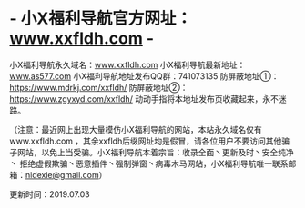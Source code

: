 # - 小X福利导航官方网址：www.xxfldh.com -

小X福利导航永久域名：www.xxfldh.com
小X福利导航最新地址：www.as577.com
小X福利导航地址发布QQ群：741073135
防屏蔽地址①：https://www.mdrkj.com/xxfldh/
防屏蔽地址②：https://www.zgyxyd.com/xxfldh/
动动手指将本地址发布页收藏起来，永不迷路。  

（注意：最近网上出现大量模仿小X福利导航的网站，本站永久域名仅有www.xxfldh.com ，其余xxfldh后缀网址均是假冒，请各位用户不要访问其他骗子网站，以免上当受骗。小X福利导航本着宗旨：收录全面丶更新及时丶安全纯净丶 拒绝虚假欺骗丶恶意插件丶强制弹窗丶病毒木马网站，小X福利导航唯一联系邮箱：nidexie@gmail.com）  

更新时间：2019.07.03
